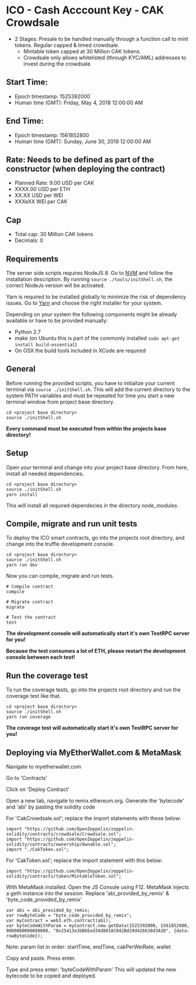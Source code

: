 # ICO - Cash Acccount Key - CAK Crowdsale
 - 2 Stages: Presale to be handled manually through a function call to mint tokens. Regular capped & timed crowdsale.
   - Mintable token capped at 30 Million CAK tokens.
   - Crowdsale only allows whitelisted (through KYC/AML) addresses to invest during the crowdsale.

## Start Time:
- Epoch timestamp: 1525392000
- Human time (GMT): Friday, May 4, 2018 12:00:00 AM

## End Time:
- Epoch timestamp: 1561852800
- Human time (GMT): Sunday, June 30, 2019 12:00:00 AM

## Rate: Needs to be defined as part of the constructor (when deploying the contract)
- Planned Rate: 9.00 USD per CAK
- XXXX.00 USD per ETH  
-   XX.XX USD per WEI
-  XXXeXX WEI per CAK 

## Cap
 - Total cap: 30 Million CAK tokens
 - Decimals: 0

## Requirements
The server side scripts requires NodeJS 8.
Go to [NVM](https://github.com/creationix/nvm) and follow the installation description.
By running `source ./tools/initShell.sh`, the correct NodeJs version will be activated.

Yarn is required to be installed globally to minimize the risk of dependency issues.
Go to [Yarn](https://yarnpkg.com/en/docs/install) and choose the right installer for your system.

Depending on your system the following components might be already available or have to be provided manually:
* Python 2.7
* make (on Ubuntu this is part of the commonly installed `sudo apt-get install build-essential`)
* On OSX the build tools included in XCode are required

## General
Before running the provided scripts, you have to initialize your current terminal via `source ./initShell.sh`. This will add the current directory to the system PATH variables and must be repeated for time you start a new terminal window from project base directory.
```
cd <project base directory>
source ./initShell.sh
```

__Every command must be executed from within the projects base directory!__

## Setup
Open your terminal and change into your project base directory. From here, install all needed dependencies.
```
cd <project base directory>
source ./initShell.sh
yarn install
```
This will install all required dependecies in the directory _node_modules_.

## Compile, migrate and run unit tests
To deploy the ICO smart contracts, go into the projects root directory, and change into the truffle development console.
```
cd <project base directory>
source ./initShell.sh
yarn run dev
```

Now you can compile, migrate and run tests.
```
# Compile contract
compile

# Migrate contract
migrate

# Test the contract
test
```
__The development console will automatically start it's own TestRPC server for you!__

__Because the test consumes a lot of ETH, please restart the development console between each test!__

## Run the coverage test
To run the coverage tests, go into the projects root directory and run the coverage test like that.
```
cd <project base directory>
source ./initShell.sh
yarn run coverage
```
__The coverage test will automatically start it's own TestRPC server for you!__


## Deploying via MyEtherWallet.com & MetaMask

Navigate to myetherwallet.com


Go to 'Contracts'


Click on 'Deploy Contract'


Open a new tab, navigate to remix.ethereum.org.
Generate the 'bytecode' and 'abi' by pasting the solidity code


For 'CakCrowdsale.sol'; replace the import statements with these below:

```
import "https://github.com/OpenZeppelin/zeppelin-solidity/contracts/crowdsale/Crowdsale.sol";
import "https://github.com/OpenZeppelin/zeppelin-solidity/contracts/ownership/Ownable.sol";
import "./CakToken.sol";
```

For 'CakToken.sol'; replace the import statement with this below:

```
import "https://github.com/OpenZeppelin/zeppelin-solidity/contracts/token/MintableToken.sol";
```

With MetaMask installed. Open the JS Console using F12.  MetaMask injects a geth instance into the session.
Replace 'abi_provided_by_remix' & 'byte_code_provided_by_remix'

```
var abi = abi_provided_by_remix;
var rowByteCode = "byte_code_provided_by_remix";
var myContract = web3.eth.contract(abi);
var byteCodeWithParam = myContract.new.getData(1525392000, 1561852800, 9000000000000000, "0x25413e3bB6Eed34d8018C042Bd29d426638d3A3D", {data: rowByteCode});
```

Note: param list in order: startTime, endTime, cakPerWeiRate, wallet

Copy and paste. Press enter.


Type and press enter: 'byteCodeWithParam'
This will updated the new bytecode to be copied and deployed.

